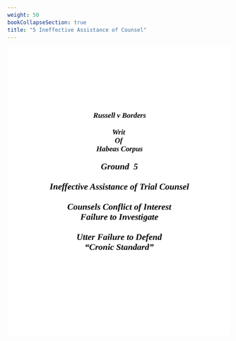 ```yaml
---
weight: 50
bookCollapseSection: true
title: "5 Ineffective Assistance of Counsel"
---
```

![us_constitution_rip](jpg/hc5_01.jpg)

